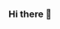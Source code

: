 ### Hi there 👋

<!--
**ijanmejoydas/ijanmejoydas** is a ✨ _special_ ✨ repository because its `README.md` (this file) appears on your GitHub profile.


# Janmejoy Das Adhikari
<p align="center"><img src="![preview](https://user-images.githubusercontent.com/54749721/92200194-d8525180-ee96-11ea-8cce-e06ecb687eb6.gif)
" width="500" /> </p>

Here are some ideas to get you started:

- 🔭 I’m currently working on ...
- 🌱 I’m currently learning ...
- 👯 I’m looking to collaborate on ...
- 🤔 I’m looking for help with ...
- 💬 Ask me about ...
- 📫 How to reach me: ...
- 😄 Pronouns: ...
- ⚡ Fun fact: ...
-->
